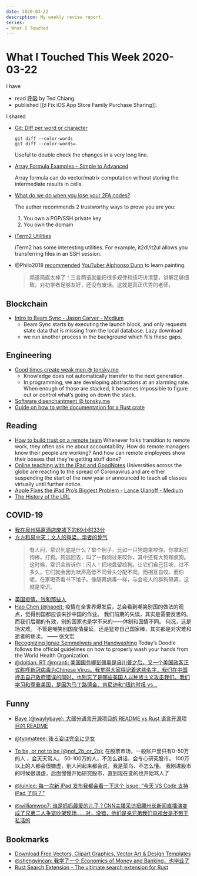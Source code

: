 ```yaml
---
date: 2020-03-22
description: My weekly review report.
series:
- What I Touched
---
```


# What I Touched This Week 2020-03-22

I have


* read [呼吸](https://www.goodreads.com/review/show/3241352212?utm_medium=api&utm_source=rss) by Ted Chiang.
* published [[♯ Fix iOS App Store Family Purchase Sharing]].

<!--more-->

I shared

-   [Git: Diff per word or character](https://makandracards.com/makandra/28067-git-diff-per-word-or-character)

    ```
    git diff --color-words
    git diff --color-words=.
    ```

    Useful to double check the changes in a very long line.

-   [Array Formula Examples – Simple to Advanced](https://www.vertex42.com/blog/excel-formulas/array-formula-examples.html)

    Array formula can do vector/matrix computation without storing the intermediate results in cells.

-   [What do we do when you lose your 2FA codes?](https://sourcehut.org/blog/2020-03-04-when-you-lose-2fa/)

    The author recommends 2 trustworthy ways to prove you are you:

    1. You own a PGP/SSH private key
    2. You own the domain

-   [iTerm2 Utilities](https://www.iterm2.com/documentation-utilities.html)

    iTerm2 has some interesting utilities. For example, it2dl/it2ul allows you transferring files in an SSH session.

-   @Philo2018 [recommended](https://twitter.com/Philo2018/status/1238040503460843520) [YouTuber Alphonso Dunn](https://www.youtube.com/channel/UCoBapgfK_m6G7airg1rdn8w) to learn painting.

    > 频道简直太棒了！三言两语就能把很多规律和技巧讲清楚，讲解足够细致，对初学者足够友好，还没有废话。这就是真正优秀的老师。


## Blockchain

-   [Intro to Beam Sync - Jason Carver - Medium](https://medium.com/@jason.carver/intro-to-beam-sync-a0fd168be14a)
    -   Beam Sync starts by executing the launch block, and only requests state data that is missing from the local database.
        Lazy download
    -   we run another process in the background which fills these gaps.

## Engineering

-   [Good times create weak men @ tonsky.me](https://tonsky.me/blog/good-times-weak-men/)
    -   Knowledge does not automatically transfer to the next generation.
    -   In programming, we are developing abstractions at an alarming rate. When enough of those are stacked, it becomes impossible to figure out or control what’s going on down the stack.
-   [Software disenchantment @ tonsky.me](https://tonsky.me/blog/disenchantment/)
-   [Guide on how to write documentation for a Rust crate](https://blog.guillaume-gomez.fr/articles/2020-03-12+Guide+on+how+to+write+documentation+for+a+Rust+crate)

## Reading

-   [How to build trust on a remote team](https://zapier.com/blog/build-trust-remote-work/)
    Whenever folks transition to remote work, they often ask me about accountability. How do remote managers know their people are working? And how can remote employees show their bosses that they're getting stuff done?
-   [Online teaching with the iPad and GoodNotes](https://medium.goodnotes.com/online-teaching-with-the-ipad-and-goodnotes-d0909a75e530?source=rss----b20d6679c6e9---4)
    Universities across the globe are reacting to the spread of Coronavirus and are either suspending the start of the new year or announced to teach all classes virtually until further notice.
-   [Apple Fixes the iPad Pro’s Biggest Problem - Lance Ulanoff - Medium](https://medium.com/@LanceUlanoff/apple-fixes-the-ipad-pros-biggest-problem-bc74bc24eaea)
-   [The History of the URL](https://blog.cloudflare.com/the-history-of-the-url/)


## COVID-19

-   [我在泉州隔离酒店废墟下的69小时33分](https://mp.weixin.qq.com/s/46x-KBDEtrYza6xAQjh01g)
-   [方方和易中天：文人的脊梁，学者的骨气](http://mp.weixin.qq.com/s?__biz=MzI4OTc5MDEyNA==&mid=2247484449&idx=1&sn=54904937bb745bf7dd1c4e8d329fd0e0&chksm=ec2885e2db5f0cf4ed78f65054e32d07e192c005fef69517accb38cb091d241922c7834fad9e&mpshare=1&scene=1&srcid=0316MSXRX8yLXuE7LSKczDUK&sharer_sharetime=1584337539670&sharer_shareid=e7bb68422a42795eb26b0930876fa613)
    > 有人问，常识到底是什么？举个例子，比如一只狗跑来咬你，你拿起打狗棒，打狗。狗逃回去，叫了一群狗过来咬你，其中还有大狗和疯狗。这时候，常识会告诉你：闪人！把地盘留给狗。让它们自己狂吠，过不多久，它们就会因为吠声高低不同骨头分配不同，而相互自咬。而你呢，在家喝茶看书下馆子。像隔离病毒一样，与会咬人的群狗隔离，这就是常识。
-   [英国疫情，钱和那些人](http://mp.weixin.qq.com/s?__biz=MzA4OTQ2NzI1Nw==&mid=2650413014&idx=1&sn=1cc8f61f17f7bb2068505058bc122a74&chksm=8814c7c0bf634ed6995f24daefbfb282c1a6c32ad805b3aa03dedcc1b66bd8451a7f53f2d5dc&mpshare=1&scene=1&srcid=&sharer_sharetime=1584337525888&sharer_shareid=e7bb68422a42795eb26b0930876fa613)
-   [Hao Chen (@haoel):](https://twitter.com/haoel/status/1240503475504418816) 疫情在全世界爆发后，总会看到嘲笑别国的做法的观点，觉得别国都应该来抄中国的作业。 我们前期的失误，其实是需要反思的。 而我们后期的有效，别的国家也是学不来的——体制和国情不同。 何况，这是场灾难。 不管是嘲笑别国疫情蔓延，还是猛夸自己国家棒，其实都是对灾难和逝者的亵渎。 —— 张文宏
-   [Recognizing Ignaz Semmelweis and Handwashing](https://www.youtube.com/watch?v=h8OX0FNWANM)
    Today’s Doodle follows the official guidelines on how to properly wash your hands from the World Health Organization.
-   [@doitian: RT @mranti: 美国国务卿彭佩奥是自川普之后，又一个美国政客正式称呼新冠病毒为Chinese Virus。我觉得大家得记着这些名字，我们在中国抨击自己政府错误的同时，也别忘了是哪些美国人以种族主义攻击我们。我们学习和尊重美国，是因为马丁路德金、肯尼迪和“纽约时报 vs…](https://twitter.com/doitian/status/1241163178114834432)

## Funny

-   [Baye (@waylybaye): 大部分语言开源项目的 README vs Rust 语言开源项目的 README](https://twitter.com/waylybaye/status/1240484380239331328)
-   [@tyomateee: 後ろ姿は完全に少女](https://twitter.com/tyomateee/status/1239161039830171649)
-   [To be, or not to be (@not\_2b\_or\_2b):](https://twitter.com/not_2b_or_2b/status/1239515936043999233) 在股票市场，一般账户里只有0-50万的人 ，会天天驾人。 50-100万的人，不怎么讲话，会专心研究股市。 100万以上的人都会很嫌虚，别人问起来都会说，我是菜乌、不怎么懂。 我刚进股市的时候很谦虚，后面慢慢开始研究股市，直到现在变的也开始骂人了

-   [@luinlee: 每一次新 iPad 发布我都会看一下这个 issue: “今天 VS Code 支持 iPad 了吗？”](https://twitter.com/luinlee/status/1240262664728629248)
-   [@williamwoo7: 谁是妈妈最爱的儿子？CNN主播采访扭腰州长新闻直播演变成了兄弟二人争宠吵架现场......对，没错，他们是亲兄弟我们电视台是不带干私活的](https://twitter.com/williamwoo7/status/1240270525638696963)

## Bookmarks

-   [Download Free Vectors, Clipart Graphics, Vector Art & Design Templates](https://www.vecteezy.com/)
-   [@shengyincan: 我学了一个 Economics of Money and Banking，也毕业了](https://twitter.com/doitian/status/1239149884235591680)
-   [Rust Search Extension - The ultimate search extension for Rust](https://rust-search-extension.now.sh/)
